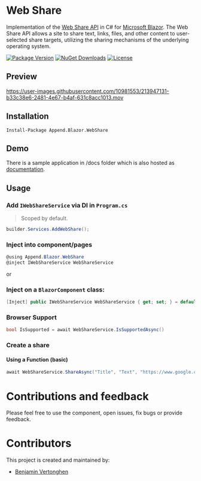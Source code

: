 # Web Share
Implementation of the [Web Share  API](https://developer.mozilla.org/en-US/docs/Web/API/Navigator/share) in C# for [Microsoft Blazor](https://github.com/aspnet/Blazor). The Web Share API allows a site to share text, links, files, and other content to user-selected share targets, utilizing the sharing mechanisms of the underlying operating system. 

[![Package Version](https://img.shields.io/nuget/v/Append.Blazor.WebShare.svg)](https://www.nuget.org/packages/Append.Blazor.WebShare)
[![NuGet Downloads](https://img.shields.io/nuget/dt/Append.Blazor.WebShare.svg)](https://www.nuget.org/packages/Append.Blazor.WebShare)
[![License](https://img.shields.io/github/license/Append-IT/Blazor.WebShare.svg)](https://github.com/Append-IT/Blazor.WebShare/blob/main/LICENSE)

## Preview


https://user-images.githubusercontent.com/10981553/213947131-b33c38e6-2481-4e67-b4af-631c8acc1013.mov



## Installation

```
Install-Package Append.Blazor.WebShare
```

## Demo
There is a sample application in /docs folder which is also hosted as [documentation](https://agreeable-rock-071180b03.azurestaticapps.net). 

## Usage

### Add `IWebShareService` via DI in `Program.cs`
> Scoped by default.
```csharp
builder.Services.AddWebShare();
```

### Inject into component/pages
```csharp
@using Append.Blazor.WebShare
@inject IWebShareService WebShareService
```

or

### Inject on a `BlazorComponent` class:

```c#
[Inject] public IWebShareService WebShareService { get; set; } = default!;
```

 ### Browser Support
```csharp
bool IsSupported = await WebShareService.IsSupportedAsync()
```

### Create a share
#### Using a Function (basic)
```csharp
await WebShareService.ShareAsync("Title", "Text", "https://www.google.com");
```

# Contributions and feedback

Please feel free to use the component, open issues, fix bugs or provide feedback.

# Contributors

This project is created and maintained by:

- [Benjamin Vertonghen](https://github.com/vertonghenb)
